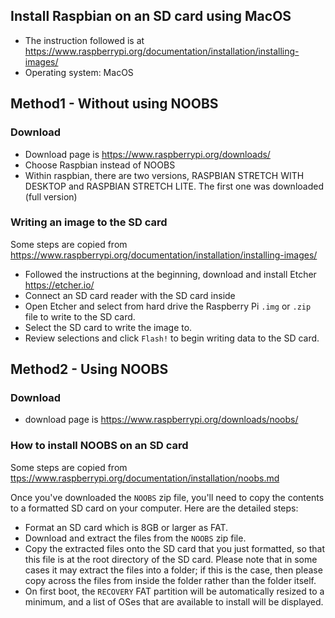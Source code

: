 
## Install Raspbian on an SD card using MacOS

* The instruction followed is at <https://www.raspberrypi.org/documentation/installation/installing-images/>
* Operating system: MacOS

## Method1 - Without using NOOBS

### Download 

* Download page is <https://www.raspberrypi.org/downloads/>
* Choose Raspbian instead of NOOBS
* Within raspbian, there are two versions, RASPBIAN STRETCH WITH DESKTOP and RASPBIAN STRETCH 
LITE. The first one was downloaded (full version)

### Writing an image to the SD card 

Some steps are copied from <https://www.raspberrypi.org/documentation/installation/installing-images/>

* Followed the instructions at the beginning, download and install Etcher <https://etcher.io/>
* Connect an SD card reader with the SD card inside 
* Open Etcher and select from hard drive the Raspberry Pi `.img` or  `.zip` file to write to the SD 
card.
* Select the SD card to write the image to.
* Review selections and click `Flash!` to begin writing data to the SD card.


## Method2 - Using NOOBS

### Download

* download page is <https://www.raspberrypi.org/downloads/noobs/>

### How to install NOOBS on an SD card

Some steps are copied from <ttps://www.raspberrypi.org/documentation/installation/noobs.md>

Once you've downloaded the `NOOBS` zip file, you'll need to copy the contents to a formatted SD 
card on your computer. Here are the detailed steps: 

* Format an SD card which is 8GB or larger as FAT. 
* Download and extract the files from the `NOOBS` zip file.
* Copy the extracted files onto the SD card that you just formatted, so that this file is at 
  the root directory of the SD card. Please note that in some cases it may extract the files into 
  a folder; if this is the case, then please copy across the files from inside the folder rather 
  than the folder itself.
* On first boot, the `RECOVERY` FAT partition will be automatically resized to a minimum, and a 
  list of OSes that are available to install will be displayed.
